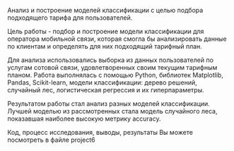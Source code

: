 Анализ и построение моделей классификации с целью подбора подходящего тарифа для пользователей.

Цель работы - подбор и построение модели классификации для оператора мобильной связи, которая смогла бы анализировать данные по клиентам и определять для них подходящий тарифный план.

Для анализа использовались выборка из данных пользователей по услугам сотовой связи, удовлетворенных своим текущим тарифным планом. Работа выполнялась с помощью Python, библиотек Matplotlib, Pandas, Scikit-learn, модели классификации: дерево решений, случайный лес, логистическая регрессия и их гиперпараметры.

Результатом работы стал анализ разных моделей классификации. Лучшей моделью из рассмотренных стала модель случайного леса, показавшая наиболее высокую метрику accuracy.

Код, процесс исследования, выводы, результаты Вы можете посмотреть в файле project6

